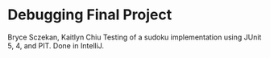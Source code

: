 # Debugging Final Project
Bryce Sczekan, Kaitlyn Chiu
Testing of a sudoku implementation using JUnit 5, 4, and PIT. Done in IntelliJ.
